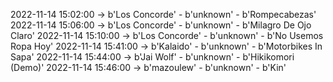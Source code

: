 2022-11-14 15:02:00 -> b'Los Concorde' - b'unknown' - b'Rompecabezas'
2022-11-14 15:06:00 -> b'Los Concorde' - b'unknown' - b'Milagro De Ojo Claro'
2022-11-14 15:10:00 -> b'Los Concorde' - b'unknown' - b'No Usemos Ropa Hoy'
2022-11-14 15:41:00 -> b'Kalaido' - b'unknown' - b'Motorbikes In Sapa'
2022-11-14 15:44:00 -> b'Jai Wolf' - b'unknown' - b'Hikikomori (Demo)'
2022-11-14 15:46:00 -> b'mazoulew' - b'unknown' - b'Kin'
